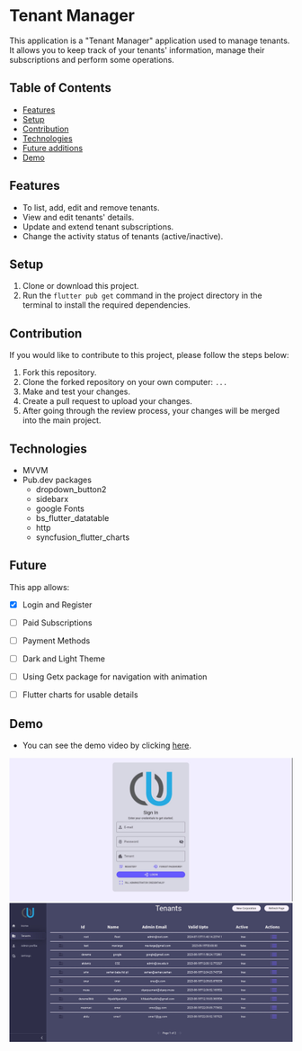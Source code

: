 # Tenant Manager

This application is a "Tenant Manager" application used to manage tenants. It allows you to keep track of your tenants' information, manage their subscriptions and perform some operations.

## Table of Contents

* [Features](#features)
* [Setup](#setup)
* [Contribution](#contribution)
* [Technologies](#technologies)
* [Future additions](#future)
* [Demo](#demo)



## Features

- To list, add, edit and remove tenants.
- View and edit tenants' details. 
- Update and extend tenant subscriptions. 
- Change the activity status of tenants (active/inactive).



## Setup
1. Clone or download this project.
2. Run the `flutter pub get` command in the project directory in the terminal to install the required dependencies.


## Contribution

If you would like to contribute to this project, please follow the steps below:

1. Fork this repository.
2. Clone the forked repository on your own computer: `...`
3. Make and test your changes.
4. Create a pull request to upload your changes.
5. After going through the review process, your changes will be merged into the main project.

## Technologies

- MVVM
- Pub.dev packages
    - dropdown_button2
    - sidebarx
    - google Fonts
    - bs_flutter_datatable
    - http
    - syncfusion_flutter_charts


## Future

This app allows:

- [x] Login and Register
- [ ] Paid Subscriptions
- [ ] Payment Methods
- [ ] Dark and Light Theme
- [ ] Using Getx package for navigation with animation
- [ ] Flutter charts for usable details


## Demo

- You can see the demo video by clicking [here](https://youtu.be/wCdAD1sTFFo).

![](assets/images/screenshots/login.jpg)
![](assets/images/screenshots/tenants.jpg)